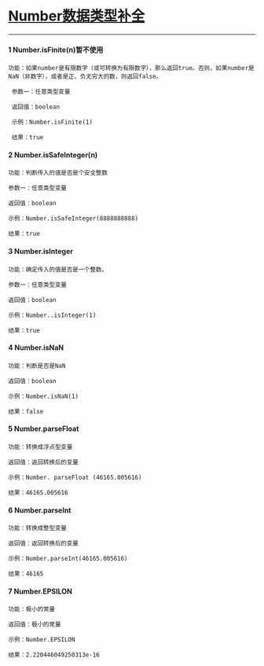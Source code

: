 # [Number数据类型补全](/api.1473.cn/example/Number.htm)

---

#### 1 Number.isFinite\(n\)暂不使用

```
功能：如果number是有限数字（或可转换为有限数字），那么返回true。否则，如果number是NaN（非数字），或者是正、负无穷大的数，则返回false。

 参数一：任意类型变量

 返回值：boolean

 示例：Number.isFinite(1)

 结果：true
```

#### 2 Number.isSafeInteger\(n\)

```
功能：判断传入的值是否是个安全整数

参数一：任意类型变量

返回值：boolean

示例：Number.isSafeInteger(8888888888)

结果：true
```

#### 3 Number.isInteger

```
功能：确定传入的值是否是一个整数。

参数一：任意类型变量

返回值：boolean

示例：Number..isInteger(1)

结果：true
```

#### 4 Number.isNaN

```
功能：判断是否是NaN

返回值：boolean

示例：Number.isNaN(1)

结果：false
```

#### 5 Number.parseFloat

```
功能：转换成浮点型变量

返回值：返回转换后的变量

示例：Number. parseFloat (46165.005616)

结果：46165.005616
```

#### 6 Number.parseInt

```
功能：转换成整型变量

返回值：返回转换后的变量

示例：Number.parseInt(46165.005616)

结果：46165
```

#### 7 Number.EPSILON

```
功能：极小的常量

返回值：极小的常量

示例：Number.EPSILON

结果：2.220446049250313e-16
```



### 




